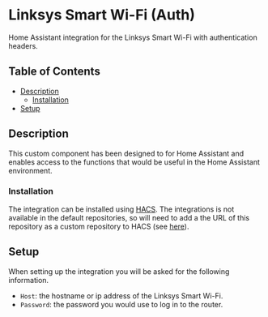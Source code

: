 
# Linksys Smart Wi-Fi (Auth)

Home Assistant integration for the Linksys Smart Wi-Fi with authentication headers.

## Table of Contents

* [Description](#description)
  * [Installation](#installation)
* [Setup](#setup)

## Description

This custom component has been designed to for Home Assistant and enables
access to the functions that would be useful in the Home Assistant environment.

### Installation

The integration can be installed using [HACS](https://hacs.xyz/).  The
integrations is not available in the default repositories, so will need to add
a the URL of this repository as a custom repository to HACS (see
[here](https://hacs.xyz/docs/faq/custom_repositories)).

## Setup

When setting up the integration you will be asked for the following information.

* `Host`: the hostname or ip address of the Linksys Smart Wi-Fi.
* `Password`: the password you would use to log in to the router.
